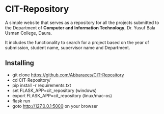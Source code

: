 # CIT-Repository

A simple website that serves as a repository for all the projects
submitted to the Department of **Computer and Information Technology**, Dr. Yusuf Bala Usman College, Daura.

It includes the functionality to search for a project based on the year of submission, student name, supervisor name and Department.

## Installing
* git clone https://github.com/Abbaraees/CIT-Repository
* cd CIT-Repository/
* pip install -r requirements.txt
* set FLASK_APP=cit_repository (windows)
* export FLASK_APP=cit_repository (linux/mac-os)
* flask run
* goto http://127.0.0.1:5000 on your browser
